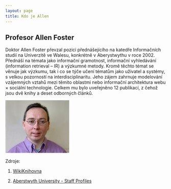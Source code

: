 ```yaml
---
layout: page
title: Kdo je Allen
---
```


## Profesor Allen Foster

Doktor Allen Foster převzal pozici přednášejícího na katedře Informačních studií na Univerzitě ve Walesu, konkrétně v Aberystwythu v roce 2002. Přednáší na témata jako informační gramotnost, informační vyhledávání (information retrieval – IR) a výzkumné metody. Kromě těchto témat se věnuje jak výzkumu, tak i co se týče učení tématům jako uživatel a systémy, s velkou pozorností na interdisciplinaritu. Jeho zájem zahrnuje modelování vzájemných vztahů mezi těmito oblastmi nebo informační architektura webu × sociální technologie. Celkem mu bylo uveřejněno 12 publikací, z čehož jsou dvě knihy a deset odborných článků.

![Allen Foster](images/foto.jpeg)

Zdroje:

1) [WikiKnihovna](http://wiki.knihovna.cz/index.php/Allen_Foster)

2) [Aberstwyth University - Staff Profiles](https://www.aber.ac.uk/en/dis/staff-profiles/listing/profile/aef)

<br>
<br>